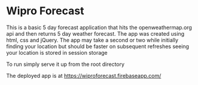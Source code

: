 # Wipro Forecast

This is a basic 5 day forecast application that hits the openweathermap.org api
 and then returns 5 day weather forecast. The app was created using html,
 css and jQuery. The app may take a second or two while initially finding your
location but should be faster on subsequent refreshes seeing your location
 is stored in session storage

To run simply serve it up from the root directory

The deployed app is at https://wiproforecast.firebaseapp.com/
